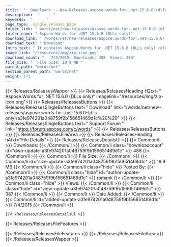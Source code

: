 ```yaml
---
title:  "  Downloads ---New-Releases-aspose.words-for-.net-15.6.0-(dlls-only) . " 
description:  "    . " 
keywords:  "    . " 
page_type:  single_release_page
folder_link: " words/net/new-releases/aspose.words-for-.net-15.6.0-(dlls-only)/"
folder_name: " Aspose.Words for .NET 15.6.0 (DLLs only)"
download_link: " /words/net/new-releases/aspose.words-for-.net-15.6.0-(dlls-only)/a3fe974201a048759f9b156651469d1c"
download_text: " Download"
Intro_text: " It contains Aspose.Words for .NET 15.6.0 (DLLs only) release."
image_link: "/resources/img/zip-icon.png"
download_count: "   7/4/2015  Downloads: 488  Views: 386"
file_size: "  File Size: 18.9 MB "
parent_path: "words/net"
section_parent_path: "words/net"
weight: 173 
---
```


{{< Releases/ReleasesWapper >}}
  {{< Releases/ReleasesHeading H2txt=" Aspose.Words for .NET 15.6.0 (DLLs only)" imagelink="/resources/img/zip-icon.png">}}
  {{< Releases/ReleasesButtons >}}
    {{< Releases/ReleasesSingleButtons text=" Download" link="/words/net/new-releases/aspose.words-for-.net-15.6.0-(dlls-only)/a3fe974201a048759f9b156651469d1c%20%20" >}}
    {{< Releases/ReleasesSingleButtons text=" Support Forum " link="https://forum.aspose.com/c/words" >}}
  {{< Releases/ReleasesButtons >}}
  {{< Releases/ReleasesFileArea >}}
    {{< Releases/ReleasesHeading h4txt="File Details">}}
    {{< Releases/ReleasesDetailsUl >}}
            {{< Common/li  >}} Downloads: {{< /Common/li >}} 
      {{< Common/li class="downloadcount" id="dwn-update-a3fe974201a048759f9b156651469d1c" >}} 488 {{< /Common/li >}} 
      {{< Common/li  >}} File Size: {{< /Common/li >}} 
      {{< Common/li id="size-update-a3fe974201a048759f9b156651469d1c" >}} 18.9 MB {{< /Common/li >}} 
      {{< Common/li  class="hide" >}} Posted By: {{< /Common/li >}} 
      {{< Common/li class="hide" id="author-update-a3fe974201a048759f9b156651469d1c" >}} romank {{< /Common/li >}} 
      {{< Common/li class="hide"  >}} Views: {{< /Common/li >}} 
      {{< Common/li class="hide" id="view-update-a3fe974201a048759f9b156651469d1c" >}} 387 {{< /Common/li >}} 
      {{< Common/li  >}} Date Added: {{< /Common/li >}} 
      {{< Common/li id="added-update-a3fe974201a048759f9b156651469d1c" >}} 7/4/2015 {{< /Common/li >}} 

    {{< /Releases/ReleasesDetailsUl >}}

  {{< Releases/ReleasesFileFeatures >}}
      
  {{< /Releases/ReleasesFileFeatures >}}
 {{< /Releases/ReleasesFileArea >}}
{{< /Releases/ReleasesWapper >}}


